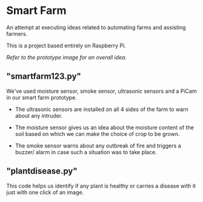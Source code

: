 # Smart Farm

An attempt at executing ideas related to automating farms and assisting farmers. 

This is a project based entirely on Raspberry Pi.

<i>Refer to the prototype image for an overall idea.</i>

## "smartfarm123.py"

We've used moisture sensor, smoke sensor, ultrasonic sensors and a PiCam in our smart farm prototype.

- The ultrasonic sensors are installed on all 4 sides of the farm to warn about any intruder.

- The moisture sensor gives us an idea about the moisture content of the soil based on which we can make the choice of crop to be grown.

- The smoke sensor warns about any outbreak of fire and triggers a buzzer/ alarm in case such a situation was to take place.

## "plantdisease.py"

This code helps us identify if any plant is healthy or carries a disease with it just with one click of an image.


